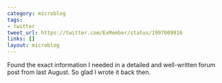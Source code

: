 ```yaml
---
category: microblog
tags:
- twitter
tweet_url: https://twitter.com/ExMember/status/1997009916
links: []
layout: microblog
---
```

Found the exact information I needed in a detailed and well-written forum post from last August. So glad I wrote it back then.
